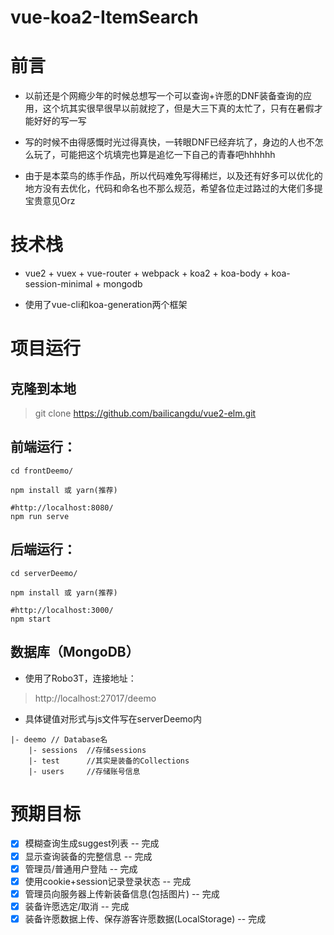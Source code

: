 # vue-koa2-ItemSearch

# 前言

- 以前还是个网瘾少年的时候总想写一个可以查询+许愿的DNF装备查询的应用，这个坑其实很早很早以前就挖了，但是大三下真的太忙了，只有在暑假才能好好的写一写

- 写的时候不由得感慨时光过得真快，一转眼DNF已经弃坑了，身边的人也不怎么玩了，可能把这个坑填完也算是追忆一下自己的青春吧hhhhhh

- 由于是本菜鸟的练手作品，所以代码难免写得稀烂，以及还有好多可以优化的地方没有去优化，代码和命名也不那么规范，希望各位走过路过的大佬们多提宝贵意见Orz

# 技术栈

- vue2 + vuex + vue-router + webpack + koa2 + koa-body + koa-session-minimal + mongodb

- 使用了vue-cli和koa-generation两个框架

# 项目运行

## 克隆到本地

> git clone https://github.com/bailicangdu/vue2-elm.git  

## 前端运行：

```
cd frontDeemo/

npm install 或 yarn(推荐)

#http://localhost:8080/
npm run serve
```

## 后端运行：

```
cd serverDeemo/

npm install 或 yarn(推荐)

#http://localhost:3000/
npm start
```

## 数据库（MongoDB）

- 使用了Robo3T，连接地址：
> http://localhost:27017/deemo

- 具体键值对形式与js文件写在serverDeemo内

```
|- deemo // Database名
    |- sessions  //存储sessions
    |- test      //其实是装备的Collections
    |- users     //存储账号信息
```

# 预期目标

- [x] 模糊查询生成suggest列表 -- 完成
- [x] 显示查询装备的完整信息 -- 完成
- [x] 管理员/普通用户登陆 -- 完成
- [x] 使用cookie+session记录登录状态 -- 完成
- [x] 管理员向服务器上传新装备信息(包括图片) -- 完成
- [x] 装备许愿选定/取消 -- 完成
- [x] 装备许愿数据上传、保存游客许愿数据(LocalStorage) -- 完成
